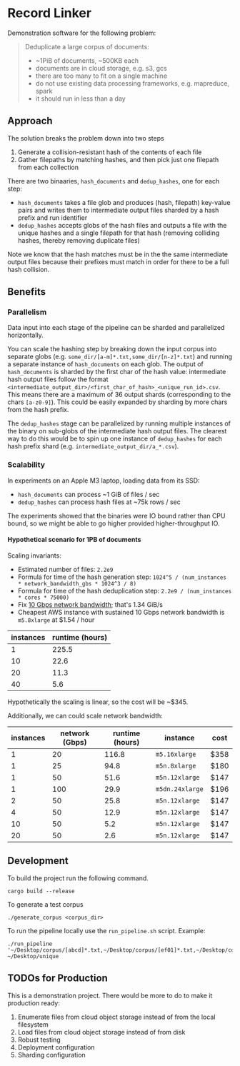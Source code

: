 # Record Linker

Demonstration software for the following problem:

> Deduplicate a large corpus of documents:
> - ~1PiB of documents, ~500KB each
> - documents are in cloud storage, e.g. s3, gcs
> - there are too many to fit on a single machine
> - do not use existing data processing frameworks, e.g. mapreduce, spark
> - it should run in less than a day

## Approach

The solution breaks the problem down into two steps

1. Generate a collision-resistant hash of the contents of each file
2. Gather filepaths by matching hashes, and then pick just one filepath from each collection

There are two binaaries, `hash_documents` and `dedup_hashes`, one for each step:

* `hash_documents` takes a file glob and produces (hash, filepath) key-value pairs and writes them to intermediate output files sharded by a hash prefix and run identifier
* `dedup_hashes` accepts globs of the hash files and outputs a file with the unique hashes and a single filepath for that hash (removing colliding hashes, thereby removing duplicate files)

Note we know that the hash matches must be in the the same intermediate output files because their prefixes must match in order for there to be a full hash collision.

## Benefits

### Parallelism

Data input into each stage of the pipeline can be sharded and parallelized horizontally.

You can scale the hashing step by breaking down the input corpus into separate globs (e.g. `some_dir/[a-m]*.txt,some_dir/[n-z]*.txt`) and running a separate instance of `hash_documents` on each glob. The output of `hash_documents` is sharded by the first char of the hash value: intermediate hash output files follow the format `<intermediate_output_dir>/<first_char_of_hash>_<unique_run_id>.csv`. This means there are a maximum of 36 output shards (corresponding to the chars `[a-z0-9]`). This could be easily expanded by sharding by more chars from the hash prefix.

The `dedup_hashes` stage can be parallelized by running multiple instances of the binary on sub-globs of the intermediate hash output files. The clearest way to do this would be to spin up one instance of `dedup_hashes` for each hash prefix shard (e.g. `intermediate_output_dir/a_*.csv`).

### Scalability

In experiments on an Apple M3 laptop, loading data from its SSD:

- `hash_documents` can process ~1 GiB of files / sec
- `dedup_hashes` can process hash files at ~75k rows / sec

The experiments showed that the binaries were IO bound rather than CPU bound, so we might be able to go higher provided higher-throughput IO.

#### Hypothetical scenario for 1PB of documents

Scaling invariants:
- Estimated number of files: `2.2e9`
- Formula for time of the hash generation step: `1024^5 / (num_instances * network_bandwidth_gbs * 1024^3 / 8)`
- Formula for time of the hash deduplication step: `2.2e9 / (num_instances * cores * 75000)`
- Fix [10 Gbps network bandwidth](https://docs.aws.amazon.com/ec2/latest/instancetypes/gp.html#gp_network); that's 1.34 GiB/s
- Cheapest AWS instance with sustained 10 Gbps network bandwidth is `m5.8xlarge` at $1.54 / hour

| instances | runtime (hours) |
|-----------|-----------------|
| 1         | 225.5           |
| 10        | 22.6            |
| 20        | 11.3            |
| 40        | 5.6             |

Hypothetically the scaling is linear, so the cost will be ~$345.

Additionally, we can could scale network bandwidth:

| instances | network (Gbps) | runtime (hours) | instance | cost |
|-----------|----------------|-----------------|----------|------|
| 1         | 20             | 116.8           | `m5.16xlarge` | $358 |
| 1         | 25             | 94.8            | `m5n.8xlarge` | $180 |
| 1         | 50             | 51.6            | `m5n.12xlarge` | $147 | 
| 1         | 100            | 29.9            | `m5dn.24xlarge` | $196 | 
| 2         | 50             | 25.8            | `m5n.12xlarge` | $147 | 
| 4         | 50             | 12.9            | `m5n.12xlarge` | $147 | 
| 10        | 50             | 5.2             | `m5n.12xlarge` | $147 | 
| 20        | 50             | 2.6             | `m5n.12xlarge` | $147 | 

## Development

To build the project run the following command.

```
cargo build --release
```

To generate a test corpus

```
./generate_corpus <corpus_dir>
```

To run the pipeline locally use the `run_pipeline.sh` script. Example:

```
./run_pipeline '~/Desktop/corpus/[abcd]*.txt,~/Desktop/corpus/[ef01]*.txt,~/Desktop/corpus/[2345]*.txt,~/Desktop/corpus/[6789]*.txt' ~/Desktop/unique
```

## TODOs for Production

This is a demonstration project. There would be more to do to make it production ready:

1. Enumerate files from cloud object storage instead of from the local filesystem
1. Load files from cloud object storage instead of from disk
1. Robust testing
1. Deployment configuration
1. Sharding configuration